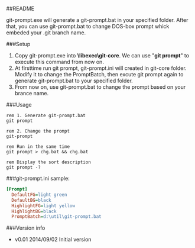 ##README

git-prompt.exe will generate a git-prompt.bat in your specified folder. After that, you can use git-prompt.bat to change DOS-box prompt whick embeded your .git branch name.

###Setup
1. Copy git-prompt.exe into **<Git install folder>\libexec\git-core**. We can use "**git prompt**" to execute this command from now on.
2. At firsttime run git prompt, git-prompt.ini will created in git-core folder. Modify it to change the PromptBatch, then excute git prompt again to generate git-prompt.bat to your specified folder.
3. From now on, use git-prompt.bat to change the prompt based on your brance name.

###Usage
```batchfile
rem 1. Generate git-prompt.bat
git prompt

rem 2. Change the prompt
git-prompt

rem Run in the same time
git prompt > chg.bat && chg.bat

rem Display the sort description
git prompt -?
```

###git-prompt.ini sample:
```INI
[Prompt]
  DefaultFG=light green
  DefaultBG=black
  HighlightFG=light yellow
  HighlightBG=black
  PromptBatch=d:\util\git-prompt.bat
```

###Version info
* v0.01 2014/09/02 Initial version
